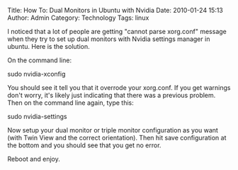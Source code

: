 Title: How To: Dual Monitors in Ubuntu with Nvidia
Date: 2010-01-24 15:13
Author: Admin
Category: Technology
Tags: linux

I noticed that a lot of people are getting "cannot parse xorg.conf"
message when they try to set up dual monitors with Nvidia settings
manager in ubuntu. Here is the solution.

On the command line:

<p>
    sudo nvidia-xconfig

</p>

You should see it tell you that it overrode your xorg.conf. If you get
warnings don't worry, it's likely just indicating that there was a
previous problem. Then on the command line again, type this:

<p>
    sudo nvidia-settings

</p>

Now setup your dual monitor or triple monitor configuration as you want
(with Twin View and the correct orientation). Then hit save
configuration at the bottom and you should see that you get no error.

Reboot and enjoy.

